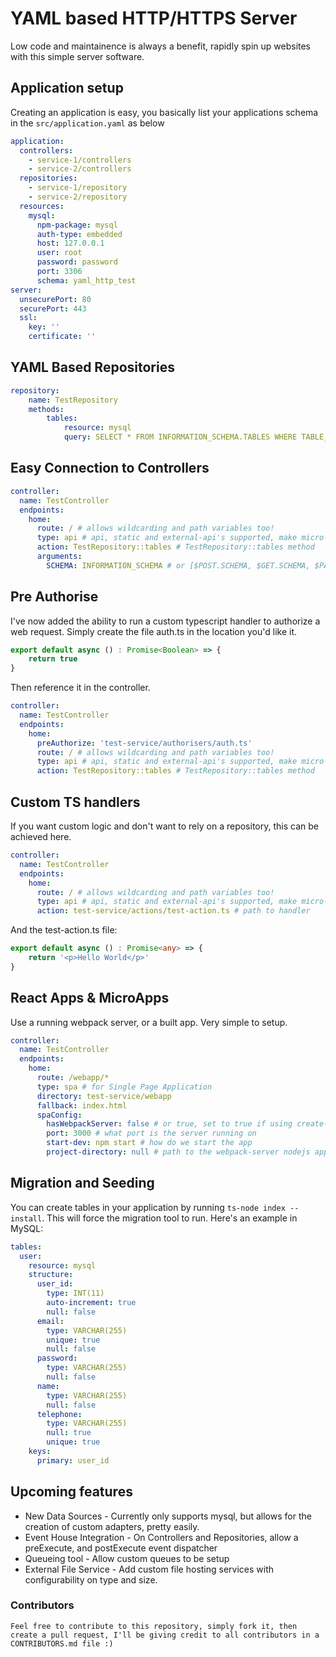 # YAML based HTTP/HTTPS Server
Low code and maintainence is always a benefit, rapidly spin up websites with this simple server software. 

## Application setup
Creating an application is easy, you basically list your applications schema in the `src/application.yaml` as below
```yaml
application:
  controllers:
    - service-1/controllers
    - service-2/controllers
  repositories:
    - service-1/repository
    - service-2/repository
  resources:
    mysql:
      npm-package: mysql
      auth-type: embedded
      host: 127.0.0.1
      user: root
      password: password
      port: 3306
      schema: yaml_http_test
server:
  unsecurePort: 80
  securePort: 443
  ssl: 
    key: ''
    certificate: ''
```

## YAML Based Repositories
```yaml
repository:
    name: TestRepository
    methods:
        tables:
            resource: mysql
            query: SELECT * FROM INFORMATION_SCHEMA.TABLES WHERE TABLE_CATALOG = :SCHEMA    
```

## Easy Connection to Controllers
```yaml
controller:
  name: TestController
  endpoints:
    home:
      route: / # allows wildcarding and path variables too!
      type: api # api, static and external-api's supported, make micro-services easier!
      action: TestRepository::tables # TestRepository::tables method
      arguments:
        SCHEMA: INFORMATION_SCHEMA # or [$POST.SCHEMA, $GET.SCHEMA, $PATH.SCHEMA], easy customisation
```

## Pre Authorise
I've now added the ability to run a custom typescript handler to authorize a web request.
Simply create the file auth.ts in the location you'd like it.
```typescript
export default async () : Promise<Boolean> => {
    return true
}
```
Then reference it in the controller. 
```yaml
controller:
  name: TestController
  endpoints:
    home:
      preAuthorize: 'test-service/authorisers/auth.ts'
      route: / # allows wildcarding and path variables too!
      type: api # api, static and external-api's supported, make micro-services easier!
      action: TestRepository::tables # TestRepository::tables method
```

## Custom TS handlers
If you want custom logic and don't want to rely on a repository, this can be achieved here.

```yaml
controller:
  name: TestController
  endpoints:
    home:
      route: / # allows wildcarding and path variables too!
      type: api # api, static and external-api's supported, make micro-services easier!
      action: test-service/actions/test-action.ts # path to handler
```
And the test-action.ts file:
```typescript
export default async () : Promise<any> => {
    return '<p>Hello World</p>'
}
```

## React Apps & MicroApps
Use a running webpack server, or a built app. Very simple to setup. 
```yaml
controller:
  name: TestController
  endpoints:
    home:
      route: /webapp/*
      type: spa # for Single Page Application
      directory: test-service/webapp
      fallback: index.html
      spaConfig:
        hasWebpackServer: false # or true, set to true if using create-react-app
        port: 3000 # what port is the server running on
        start-dev: npm start # how do we start the app
        project-directory: null # path to the webpack-server nodejs app.
```

## Migration and Seeding
You can create tables in your application by running `ts-node index --install`. This will force the migration tool to run.
Here's an example in MySQL:
```yaml
tables:
  user:
    resource: mysql
    structure:
      user_id:
        type: INT(11)
        auto-increment: true
        null: false
      email:
        type: VARCHAR(255)
        unique: true
        null: false
      password:
        type: VARCHAR(255)
        null: false
      name:
        type: VARCHAR(255)
        null: false
      telephone:
        type: VARCHAR(255)
        null: true
        unique: true
    keys:
      primary: user_id
```

## Upcoming features
 - New Data Sources - Currently only supports mysql, but allows for the creation of custom adapters, pretty easily.
 - Event House Integration - On Controllers and Repositories, allow a preExecute, and postExecute event dispatcher
 - Queueing tool - Allow custom queues to be setup
 - External File Service - Add custom file hosting services with configurability on type and size.

### Contributors
```text
Feel free to contribute to this repository, simply fork it, then create a pull request, I'll be giving credit to all contributors in a CONTRIBUTORS.md file :)
```